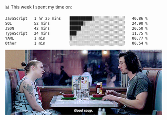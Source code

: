 📊 This week I spent my time on:
<!--START_SECTION:waka-->

```text
JavaScript   1 hr 25 mins    ██████████▒░░░░░░░░░░░░░░   40.86 %
SQL          52 mins         ██████▒░░░░░░░░░░░░░░░░░░   24.90 %
JSON         42 mins         █████░░░░░░░░░░░░░░░░░░░░   20.50 %
TypeScript   24 mins         ███░░░░░░░░░░░░░░░░░░░░░░   11.75 %
YAML         1 min           ▒░░░░░░░░░░░░░░░░░░░░░░░░   00.77 %
Other        1 min           ░░░░░░░░░░░░░░░░░░░░░░░░░   00.54 %
```

<!--END_SECTION:waka-->


![](goodSoup.gif)

